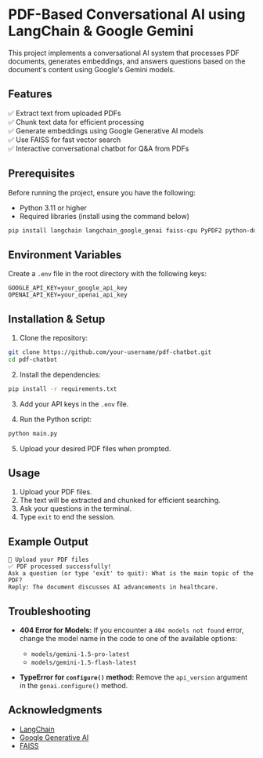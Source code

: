 # PDF-Based Conversational AI using LangChain & Google Gemini

This project implements a conversational AI system that processes PDF documents, generates embeddings, and answers questions based on the document's content using Google's Gemini models.

## Features
✅ Extract text from uploaded PDFs  
✅ Chunk text data for efficient processing  
✅ Generate embeddings using Google Generative AI models  
✅ Use FAISS for fast vector search  
✅ Interactive conversational chatbot for Q&A from PDFs  

## Prerequisites
Before running the project, ensure you have the following:
- Python 3.11 or higher
- Required libraries (install using the command below)

```bash
pip install langchain langchain_google_genai faiss-cpu PyPDF2 python-dotenv google-generativeai
```

## Environment Variables
Create a `.env` file in the root directory with the following keys:
```
GOOGLE_API_KEY=your_google_api_key
OPENAI_API_KEY=your_openai_api_key
```

## Installation & Setup
1. Clone the repository:
```bash
git clone https://github.com/your-username/pdf-chatbot.git
cd pdf-chatbot
```

2. Install the dependencies:
```bash
pip install -r requirements.txt
```

3. Add your API keys in the `.env` file.

4. Run the Python script:
```bash
python main.py
```

5. Upload your desired PDF files when prompted.

## Usage
1. Upload your PDF files.
2. The text will be extracted and chunked for efficient searching.
3. Ask your questions in the terminal.
4. Type `exit` to end the session.

## Example Output
```
📂 Upload your PDF files
✅ PDF processed successfully!
Ask a question (or type 'exit' to quit): What is the main topic of the PDF?
Reply: The document discusses AI advancements in healthcare.
```

## Troubleshooting
- **404 Error for Models:** If you encounter a `404 models not found` error, change the model name in the code to one of the available options:
  - `models/gemini-1.5-pro-latest`
  - `models/gemini-1.5-flash-latest`

- **TypeError for `configure()` method:** Remove the `api_version` argument in the `genai.configure()` method.


## Acknowledgments
- [LangChain](https://python.langchain.com/)
- [Google Generative AI](https://cloud.google.com/generative-ai)
- [FAISS](https://faiss.ai/)

